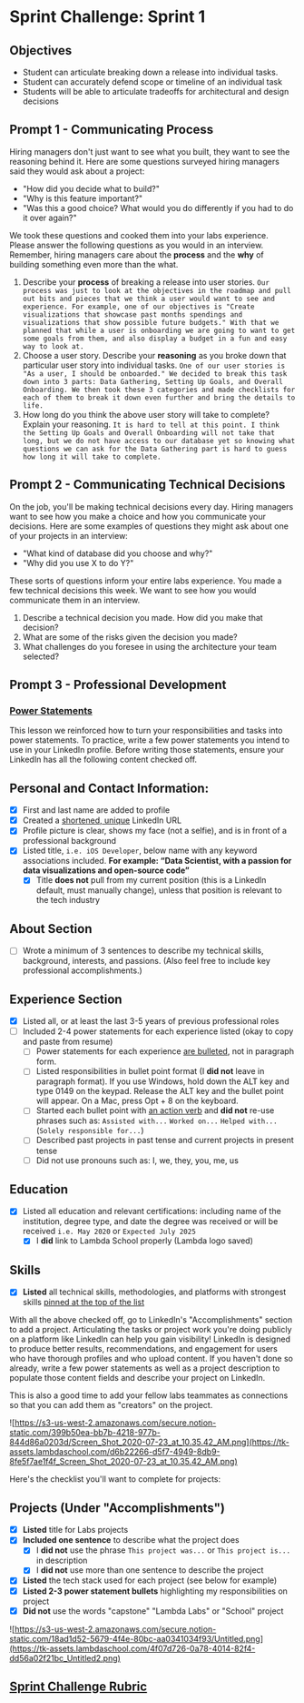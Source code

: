 # Sprint Challenge: Sprint 1

## Objectives

- Student can articulate breaking down a release into individual tasks.
- Student can accurately defend scope or timeline of an individual task
- Students will be able to articulate tradeoffs for architectural and design decisions

## Prompt 1 - Communicating Process

Hiring managers don't just want to see what you built, they want to see the reasoning behind it. Here are some questions surveyed hiring managers said they would ask about a project:

- "How did you decide what to build?"
- "Why is this feature important?"
- "Was this a good choice? What would you do differently if you had to do it over again?"

We took these questions and cooked them into your labs experience. Please answer the following questions as you would in an interview. Remember, hiring managers care about the **process** and the **why** of building something even more than the what.

1. Describe your **process** of breaking a release into user stories.
    `Our process was just to look at the objectives in the roadmap and pull out bits and pieces that we think a user would want to see and experience. For example, one of our objectives is "Create visualizations that showcase past months spendings and visualizations that show possible future budgets." With that we planned that while a user is onboarding we are going to want to get some goals from them, and also display a budget in a fun and easy way to look at.`
2. Choose a user story. Describe your **reasoning** as you broke down that particular user story into individual tasks.
    `One of our user stories is "As a user, I should be onboarded." We decided to break this task down into 3 parts: Data Gathering, Setting Up Goals, and Overall Onboarding. We then took these 3 categories and made checklists for each of them to break it down even further and bring the details to life.`
3. How long do you think the above user story will take to complete? Explain your reasoning.
    `It is hard to tell at this point. I think the Setting Up Goals and Overall Onboarding will not take that long, but we do not have access to our database yet so knowing what questions we can ask for the Data Gathering part is hard to guess how long it will take to complete.`

## Prompt 2 - Communicating Technical Decisions

On the job, you'll be making technical decisions every day. Hiring managers want to see how you make a choice and how you communicate your decisions. Here are some examples of questions they might ask about one of your projects in an interview:

- "What kind of database did you choose and why?"
- "Why did you use X to do Y?"

These sorts of questions inform your entire labs experience. You made a few technical decisions this week. We want to see how you would communicate them in an interview.

1. Describe a technical decision you made. How did you make that decision?
2. What are some of the risks given the decision you made?
3. What challenges do you foresee in using the architecture your team selected?

## Prompt 3 - Professional Development 

### [Power Statements](https://learn.lambdaschool.com/cr/module/recQUR9bWxvLBJknr](https://learn.lambdaschool.com/cr/module/recQUR9bWxvLBJknr))

This lesson we reinforced how to turn your responsibilities and tasks into power statements. To practice, write a few power statements you intend to use in your LinkedIn profile. Before writing those statements, ensure your LinkedIn has all the following content checked off.

## Personal and Contact Information:

- [X]  First and last name are added to profile
- [X]  Created a [shortened, unique](https://www.linkedin.com/help/linkedin/answer/87/customizing-your-public-profile-url?lang=en) LinkedIn URL
- [X]  Profile picture is clear, shows my face (not a selfie), and is in front of a professional background
- [X]  Listed title, `i.e. iOS Developer`, below name with any keyword associations included.  **For example: “Data Scientist, with a passion for data visualizations and open-source code”**
    - [X]  Title **does not** pull from my current position (this is a LinkedIn default, must manually change), unless that position is relevant to the tech industry

## About Section

- [ ]  Wrote a minimum of 3 sentences to describe my technical skills, background, interests, and passions. (Also feel free to include key professional accomplishments.)

## Experience Section

- [X]  Listed all, or at least the last 3-5 years of previous professional roles
- [ ]  Included 2-4 power statements for each experience listed (okay to copy and paste from resume)
    - [ ]  Power statements for each experience [are bulleted](https://www.linkedin.com/pulse/update-how-add-bullet-points-your-linkedin-profile-erin-dore-miller/), not in paragraph form.
    - [ ]  Listed responsibilities in bullet point format (I **did not** leave in paragraph format). If you use Windows, hold down the ALT key and type 0149 on the keypad. Release the ALT key and the bullet point will appear. On a Mac, press Opt + 8 on the keyboard.
    - [ ]  Started each bullet point with [an action verb](https://docs.google.com/document/d/1wZkDPBWtQZDGGdvStD61iRx_jOWVlIyyQl9UOYHtZgA/edit?usp=sharing) and **did not** re-use phrases such as:  `Assisted with...` `Worked on...` `Helped with...`  (`Solely responsible for...`)
    - [ ]  Described past projects in past tense and current projects in present tense
    - [ ]  Did not use pronouns such as: I, we, they, you, me, us

## Education

- [X]  Listed all education and relevant certifications: including name of the institution, degree type, and date the degree was received or will be received `i.e. May 2020` or `Expected July 2025`
    - [X]  I **did** link to Lambda School properly (Lambda logo saved)

## Skills

- [X]  **Listed** all technical skills, methodologies, and platforms with strongest skills [pinned at the top of the list](https://www.linkedin.com/help/linkedin/answer/35265/display-order-of-skill-endorsements?lang=en)

With all the above checked off, go to LinkedIn's "Accomplishments" section to add a project. Articulating the tasks or project work you're doing publicly on a platform like LinkedIn can help you gain visibility! LinkedIn is designed to produce better results, recommendations, and engagement for users who have thorough profiles and who upload content. If you haven't done so already, write a few power statements as well as a project description to populate those content fields and describe your project on LinkedIn.

This is also a good time to add your fellow labs teammates as connections so that you can add them as "creators" on the project.

![https://s3-us-west-2.amazonaws.com/secure.notion-static.com/399b50ea-bb7b-4218-977b-844d86a0203d/Screen_Shot_2020-07-23_at_10.35.42_AM.png](https://tk-assets.lambdaschool.com/d6b22266-d5f7-4949-8db9-8fe5f7ae1f4f_Screen_Shot_2020-07-23_at_10.35.42_AM.png)

Here's the checklist you'll want to complete for projects:

## Projects (Under "Accomplishments")

- [X]  **Listed** title for Labs projects
- [X]  **Included one sentence** to describe what the project does
    - [X]  I **did not** use the phrase `This project was...` or `This project is...` in description
    - [X]  I **did not** use more than one sentence to describe the project
- [X]  **Listed** the tech stack used for each project (see below for example)
- [X]  **Listed 2-3 power statement bullets** highlighting my responsibilities on project
- [X]  **Did not** use the words "capstone" "Lambda Labs" or "School" project

![https://s3-us-west-2.amazonaws.com/secure.notion-static.com/18ad1d52-5679-4f4e-80bc-aa0341034f93/Untitled.png](https://tk-assets.lambdaschool.com/4f07d726-0a78-4014-82f4-dd56a02f21bc_Untitled2.png)

## [Sprint Challenge Rubric](https://www.notion.so/863354e030274baf99983cfee357d4d1)